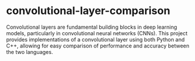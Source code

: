 # convolutional-layer-comparison
Convolutional layers are fundamental building blocks in deep learning models, particularly in convolutional neural networks (CNNs). This project provides implementations of a convolutional layer using both Python and C++, allowing for easy comparison of performance and accuracy between the two languages.
